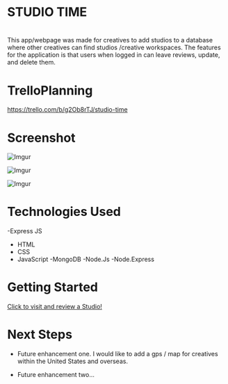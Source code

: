 # <h1>STUDIO TIME<h1>
# <STUDIO>
This app/webpage was made for creatives to add studios to a database where other creatives can find studios /creative workspaces. The features for the application is that users when logged in can leave reviews, update, and delete them. 

# TrelloPlanning

https://trello.com/b/g2Ob8rTJ/studio-time

# Screenshot


![Imgur](https://i.imgur.com/7ZtURhO.png)

![Imgur](https://i.imgur.com/qFDCAfa.png)

![Imgur](https://i.imgur.com/DRHMlbm.png)

# Technologies Used

-Express JS
- HTML
- CSS
- JavaScript
-MongoDB
-Node.Js
-Node.Express



# Getting Started

[Click to visit and review a Studio!](https://studio-time.herokuapp.com/)

# Next Steps

- Future enhancement one.
I would like to add a gps / map for creatives within the United States and overseas.

- Future enhancement two... 
